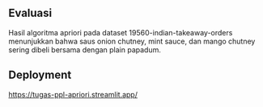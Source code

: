 ## Evaluasi

Hasil algoritma apriori pada dataset 19560-indian-takeaway-orders menunjukkan bahwa saus onion chutney, mint sauce, dan mango chutney sering dibeli bersama dengan plain papadum.

## Deployment
https://tugas-ppl-apriori.streamlit.app/
